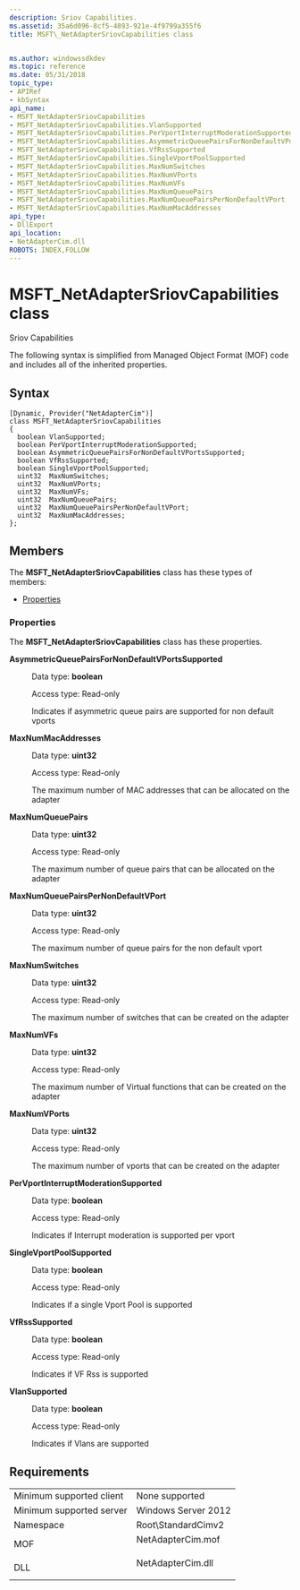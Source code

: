```yaml
---
description: Sriov Capabilities.
ms.assetid: 35a6d096-8cf5-4893-921e-4f9799a355f6
title: MSFT\_NetAdapterSriovCapabilities class


ms.author: windowssdkdev
ms.topic: reference
ms.date: 05/31/2018
topic_type: 
- APIRef
- kbSyntax
api_name: 
- MSFT_NetAdapterSriovCapabilities
- MSFT_NetAdapterSriovCapabilities.VlanSupported
- MSFT_NetAdapterSriovCapabilities.PerVportInterruptModerationSupported
- MSFT_NetAdapterSriovCapabilities.AsymmetricQueuePairsForNonDefaultVPortsSupported
- MSFT_NetAdapterSriovCapabilities.VfRssSupported
- MSFT_NetAdapterSriovCapabilities.SingleVportPoolSupported
- MSFT_NetAdapterSriovCapabilities.MaxNumSwitches
- MSFT_NetAdapterSriovCapabilities.MaxNumVPorts
- MSFT_NetAdapterSriovCapabilities.MaxNumVFs
- MSFT_NetAdapterSriovCapabilities.MaxNumQueuePairs
- MSFT_NetAdapterSriovCapabilities.MaxNumQueuePairsPerNonDefaultVPort
- MSFT_NetAdapterSriovCapabilities.MaxNumMacAddresses
api_type: 
- DllExport
api_location: 
- NetAdapterCim.dll
ROBOTS: INDEX,FOLLOW
---
```


# MSFT\_NetAdapterSriovCapabilities class

Sriov Capabilities

The following syntax is simplified from Managed Object Format (MOF) code and includes all of the inherited properties.

## Syntax

``` syntax
[Dynamic, Provider("NetAdapterCim")]
class MSFT_NetAdapterSriovCapabilities
{
  boolean VlanSupported;
  boolean PerVportInterruptModerationSupported;
  boolean AsymmetricQueuePairsForNonDefaultVPortsSupported;
  boolean VfRssSupported;
  boolean SingleVportPoolSupported;
  uint32  MaxNumSwitches;
  uint32  MaxNumVPorts;
  uint32  MaxNumVFs;
  uint32  MaxNumQueuePairs;
  uint32  MaxNumQueuePairsPerNonDefaultVPort;
  uint32  MaxNumMacAddresses;
};
```

## Members

The **MSFT\_NetAdapterSriovCapabilities** class has these types of members:

-   [Properties](#properties)

### Properties

The **MSFT\_NetAdapterSriovCapabilities** class has these properties.

<dl> <dt>

**AsymmetricQueuePairsForNonDefaultVPortsSupported**
</dt> <dd> <dl> <dt>

Data type: **boolean**
</dt> <dt>

Access type: Read-only
</dt> </dl>

Indicates if asymmetric queue pairs are supported for non default vports

</dd> <dt>

**MaxNumMacAddresses**
</dt> <dd> <dl> <dt>

Data type: **uint32**
</dt> <dt>

Access type: Read-only
</dt> </dl>

The maximum number of MAC addresses that can be allocated on the adapter

</dd> <dt>

**MaxNumQueuePairs**
</dt> <dd> <dl> <dt>

Data type: **uint32**
</dt> <dt>

Access type: Read-only
</dt> </dl>

The maximum number of queue pairs that can be allocated on the adapter

</dd> <dt>

**MaxNumQueuePairsPerNonDefaultVPort**
</dt> <dd> <dl> <dt>

Data type: **uint32**
</dt> <dt>

Access type: Read-only
</dt> </dl>

The maximum number of queue pairs for the non default vport

</dd> <dt>

**MaxNumSwitches**
</dt> <dd> <dl> <dt>

Data type: **uint32**
</dt> <dt>

Access type: Read-only
</dt> </dl>

The maximum number of switches that can be created on the adapter

</dd> <dt>

**MaxNumVFs**
</dt> <dd> <dl> <dt>

Data type: **uint32**
</dt> <dt>

Access type: Read-only
</dt> </dl>

The maximum number of Virtual functions that can be created on the adapter

</dd> <dt>

**MaxNumVPorts**
</dt> <dd> <dl> <dt>

Data type: **uint32**
</dt> <dt>

Access type: Read-only
</dt> </dl>

The maximum number of vports that can be created on the adapter

</dd> <dt>

**PerVportInterruptModerationSupported**
</dt> <dd> <dl> <dt>

Data type: **boolean**
</dt> <dt>

Access type: Read-only
</dt> </dl>

Indicates if Interrupt moderation is supported per vport

</dd> <dt>

**SingleVportPoolSupported**
</dt> <dd> <dl> <dt>

Data type: **boolean**
</dt> <dt>

Access type: Read-only
</dt> </dl>

Indicates if a single Vport Pool is supported

</dd> <dt>

**VfRssSupported**
</dt> <dd> <dl> <dt>

Data type: **boolean**
</dt> <dt>

Access type: Read-only
</dt> </dl>

Indicates if VF Rss is supported

</dd> <dt>

**VlanSupported**
</dt> <dd> <dl> <dt>

Data type: **boolean**
</dt> <dt>

Access type: Read-only
</dt> </dl>

Indicates if Vlans are supported

</dd> </dl>

## Requirements



|                                     |                                                                                              |
|-------------------------------------|----------------------------------------------------------------------------------------------|
| Minimum supported client<br/> | None supported<br/>                                                                    |
| Minimum supported server<br/> | Windows Server 2012<br/>                                                               |
| Namespace<br/>                | Root\\StandardCimv2<br/>                                                               |
| MOF<br/>                      | <dl> <dt>NetAdapterCim.mof</dt> </dl> |
| DLL<br/>                      | <dl> <dt>NetAdapterCim.dll</dt> </dl> |



 

 




